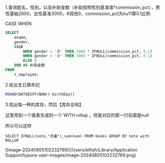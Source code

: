 1.查询姓名，性别，以及补助金额（补助按照性別基准值*commission_pct），男性基础2000，女性基准3000，#其他0，commission_pct为nu11算0.1比例

CASE WHEN

```sql
SELECT
    ename,
    gender,
    CASE
        WHEN gender = '男' THEN 2000 * IFNULL(commission_pct, 0.1)
        WHEN gender = '女' THEN 3000 * IFNULL(commission_pct, 0.1)
        ELSE 0
    END AS 补助金额
FROM
    t_employee;
```

2.给出生日算年纪

```sql
ROUND(DATADIFF(NOW()-birthDay))
```

3.找出每一种的库存，然后【库存总和】  

这里用到一个报表生成的一个 WITH rollup ，但是对应的那一行前面是null

所以可以这样

```
SELECT IFNULL(note,"总量"),sum(num) FROM books GROUP BY note with ROLLUP
```

![image-20240805102232769](/Users/elfish/Library/Application Support/typora-user-images/image-20240805102232769.png)
